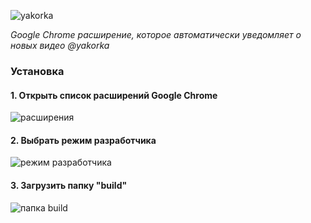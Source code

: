 ![yakorka](https://i.ibb.co/bWTx8pW/screen01.jpg)

_Google Chrome расширение, которое автоматически уведомляет о новых видео @yakorka_

### Установка

#### 1. Открыть список расширений Google Chrome

![расширения](https://i.ibb.co/4sLbxgt/step1.jpg)

#### 2. Выбрать режим разработчика

![режим разработчика](https://i.ibb.co/pjJwGQg/step2.jpg)

#### 3. Загрузить папку "build"

![папка build](https://i.ibb.co/JnB7Wmp/step3.jpg)
